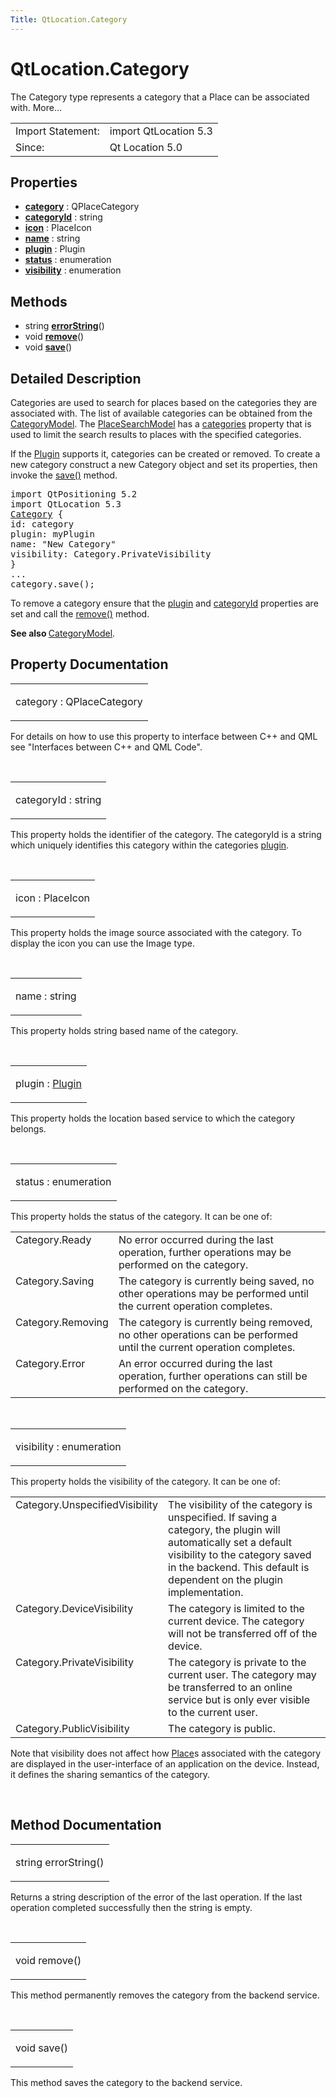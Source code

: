 ```yaml
---
Title: QtLocation.Category
---
```


# QtLocation.Category

<span class="subtitle"></span>
<!-- $$$Category-brief -->
<p>The Category type represents a category that a Place can be associated with. More...</p>
<!-- @@@Category -->
<table class="alignedsummary">
<tr><td class="memItemLeft rightAlign topAlign"> Import Statement:</td><td class="memItemRight bottomAlign"> import QtLocation 5.3</td></tr><tr><td class="memItemLeft rightAlign topAlign"> Since:</td><td class="memItemRight bottomAlign">  Qt Location 5.0</td></tr></table><ul>
</ul>
<h2 id="properties">Properties</h2>
<ul>
<li class="fn"><b><b><a href="..//QtLocation.Category.md#category-prop">category</a></b></b> : QPlaceCategory</li>
<li class="fn"><b><b><a href="..//QtLocation.Category.md#categoryId-prop">categoryId</a></b></b> : string</li>
<li class="fn"><b><b><a href="..//QtLocation.Category.md#icon-prop">icon</a></b></b> : PlaceIcon</li>
<li class="fn"><b><b><a href="..//QtLocation.Category.md#name-prop">name</a></b></b> : string</li>
<li class="fn"><b><b><a href="..//QtLocation.Category.md#plugin-prop">plugin</a></b></b> : Plugin</li>
<li class="fn"><b><b><a href="..//QtLocation.Category.md#status-prop">status</a></b></b> : enumeration</li>
<li class="fn"><b><b><a href="..//QtLocation.Category.md#visibility-prop">visibility</a></b></b> : enumeration</li>
</ul>
<h2 id="methods">Methods</h2>
<ul>
<li class="fn">string <b><b><a href="..//QtLocation.Category.md#errorString-method">errorString</a></b></b>()</li>
<li class="fn">void <b><b><a href="..//QtLocation.Category.md#remove-method">remove</a></b></b>()</li>
<li class="fn">void <b><b><a href="..//QtLocation.Category.md#save-method">save</a></b></b>()</li>
</ul>
<!-- $$$Category-description -->
<h2 id="details">Detailed Description</h2>
</p>
<p>Categories are used to search for places based on the categories they are associated with. The list of available categories can be obtained from the <a href="..//QtLocation.CategoryModel.md">CategoryModel</a>. The <a href="..//QtLocation.PlaceSearchModel.md">PlaceSearchModel</a> has a <a href="..//QtLocation.PlaceSearchModel.md#categories-prop">categories</a> property that is used to limit the search results to places with the specified categories.</p>
<p>If the <a href="..//QtLocation.location-places-qml.md#plugin">Plugin</a> supports it, categories can be created or removed. To create a new category construct a new Category object and set its properties, then invoke the <a href="..//QtLocation.Category.md#save-method">save()</a> method.</p>
<pre class="qml">import QtPositioning 5.2
import QtLocation 5.3
<span class="type"><a href="..//QtLocation.Category.md">Category</a></span> {
<span class="name">id</span>: <span class="name">category</span>
<span class="name">plugin</span>: <span class="name">myPlugin</span>
<span class="name">name</span>: <span class="string">&quot;New Category&quot;</span>
<span class="name">visibility</span>: <span class="name">Category</span>.<span class="name">PrivateVisibility</span>
}
...
<span class="name">category</span>.<span class="name">save</span>();</pre>
<p>To remove a category ensure that the <a href="..//QtLocation.location-places-qml.md#plugin">plugin</a> and <a href="..//QtLocation.Category.md#categoryId-prop">categoryId</a> properties are set and call the <a href="..//QtLocation.Category.md#remove-method">remove()</a> method.</p>
<p><b>See also </b><a href="..//QtLocation.CategoryModel.md">CategoryModel</a>.</p>
<!-- @@@Category -->
<h2>Property Documentation</h2>
<!-- $$$category -->
<table class="qmlname"><tr valign="top" id="category-prop"><td class="tblQmlPropNode"><p><span class="name">category</span> : <span class="type">QPlaceCategory</span></p></td></tr></table><p>For details on how to use this property to interface between C++ and QML see &quot;Interfaces between C++ and QML Code&quot;.</p>
<!-- @@@category -->
<br/>
<!-- $$$categoryId -->
<table class="qmlname"><tr valign="top" id="categoryId-prop"><td class="tblQmlPropNode"><p><span class="name">categoryId</span> : <span class="type">string</span></p></td></tr></table><p>This property holds the identifier of the category. The categoryId is a string which uniquely identifies this category within the categories <a href="..//QtLocation.location-places-qml.md#plugin">plugin</a>.</p>
<!-- @@@categoryId -->
<br/>
<!-- $$$icon -->
<table class="qmlname"><tr valign="top" id="icon-prop"><td class="tblQmlPropNode"><p><span class="name">icon</span> : <span class="type">PlaceIcon</span></p></td></tr></table><p>This property holds the image source associated with the category. To display the icon you can use the Image type.</p>
<!-- @@@icon -->
<br/>
<!-- $$$name -->
<table class="qmlname"><tr valign="top" id="name-prop"><td class="tblQmlPropNode"><p><span class="name">name</span> : <span class="type">string</span></p></td></tr></table><p>This property holds string based name of the category.</p>
<!-- @@@name -->
<br/>
<!-- $$$plugin -->
<table class="qmlname"><tr valign="top" id="plugin-prop"><td class="tblQmlPropNode"><p><span class="name">plugin</span> : <span class="type"><a href="..//QtLocation.Plugin.md">Plugin</a></span></p></td></tr></table><p>This property holds the location based service to which the category belongs.</p>
<!-- @@@plugin -->
<br/>
<!-- $$$status -->
<table class="qmlname"><tr valign="top" id="status-prop"><td class="tblQmlPropNode"><p><span class="name">status</span> : <span class="type">enumeration</span></p></td></tr></table><p>This property holds the status of the category. It can be one of:</p>
<table class="generic">
<tr valign="top"><td >Category.Ready</td><td >No error occurred during the last operation, further operations may be performed on the category.</td></tr>
<tr valign="top"><td >Category.Saving</td><td >The category is currently being saved, no other operations may be performed until the current operation completes.</td></tr>
<tr valign="top"><td >Category.Removing</td><td >The category is currently being removed, no other operations can be performed until the current operation completes.</td></tr>
<tr valign="top"><td >Category.Error</td><td >An error occurred during the last operation, further operations can still be performed on the category.</td></tr>
</table>
<!-- @@@status -->
<br/>
<!-- $$$visibility -->
<table class="qmlname"><tr valign="top" id="visibility-prop"><td class="tblQmlPropNode"><p><span class="name">visibility</span> : <span class="type">enumeration</span></p></td></tr></table><p>This property holds the visibility of the category. It can be one of:</p>
<table class="generic">
<tr valign="top"><td >Category.UnspecifiedVisibility</td><td >The visibility of the category is unspecified. If saving a category, the plugin will automatically set a default visibility to the category saved in the backend. This default is dependent on the plugin implementation.</td></tr>
<tr valign="top"><td >Category.DeviceVisibility</td><td >The category is limited to the current device. The category will not be transferred off of the device.</td></tr>
<tr valign="top"><td >Category.PrivateVisibility</td><td >The category is private to the current user. The category may be transferred to an online service but is only ever visible to the current user.</td></tr>
<tr valign="top"><td >Category.PublicVisibility</td><td >The category is public.</td></tr>
</table>
<p>Note that visibility does not affect how <a href="..//QtLocation.location-cpp-qml.md#place">Place</a>s associated with the category are displayed in the user-interface of an application on the device. Instead, it defines the sharing semantics of the category.</p>
<!-- @@@visibility -->
<br/>
<h2>Method Documentation</h2>
<!-- $$$errorString -->
<table class="qmlname"><tr valign="top" id="errorString-method"><td class="tblQmlFuncNode"><p><span class="type">string</span> <span class="name">errorString</span>()</p></td></tr></table><p>Returns a string description of the error of the last operation. If the last operation completed successfully then the string is empty.</p>
<!-- @@@errorString -->
<br/>
<!-- $$$remove -->
<table class="qmlname"><tr valign="top" id="remove-method"><td class="tblQmlFuncNode"><p><span class="type">void</span> <span class="name">remove</span>()</p></td></tr></table><p>This method permanently removes the category from the backend service.</p>
<!-- @@@remove -->
<br/>
<!-- $$$save -->
<table class="qmlname"><tr valign="top" id="save-method"><td class="tblQmlFuncNode"><p><span class="type">void</span> <span class="name">save</span>()</p></td></tr></table><p>This method saves the category to the backend service.</p>
<!-- @@@save -->
<br/>
